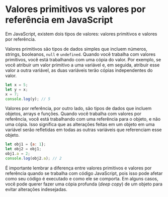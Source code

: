# Valores primitivos vs valores por referência em JavaScript

Em JavaScript, existem dois tipos de valores: valores primitivos e valores por referência.

Valores primitivos são tipos de dados simples que incluem números, strings, booleanos, `null` e `undefined`. Quando você trabalha com valores primitivos, você está trabalhando com uma cópia do valor. Por exemplo, se você atribuir um valor primitivo a uma variável e, em seguida, atribuir esse valor a outra variável, as duas variáveis terão cópias independentes do valor.

```javascript
let x = 5;
let y = x;
x = 7;
console.log(y); // 5
```

Valores por referência, por outro lado, são tipos de dados que incluem objetos, arrays e funções. Quando você trabalha com valores por referência, você está trabalhando com uma referência para o objeto, e não uma cópia. Isso significa que as alterações feitas em um objeto em uma variável serão refletidas em todas as outras variáveis que referenciam esse objeto.

```javascript
let obj1 = {a: 1};
let obj2 = obj1;
obj1.a = 2;
console.log(obj2.a); // 2
```

É importante lembrar a diferença entre valores primitivos e valores por referência quando se trabalha com código JavaScript, pois isso pode afetar como seu código é executado e como ele se comporta. Em alguns casos, você pode querer fazer uma cópia profunda (_deep copy_) de um objeto para evitar alterações indesejadas.
